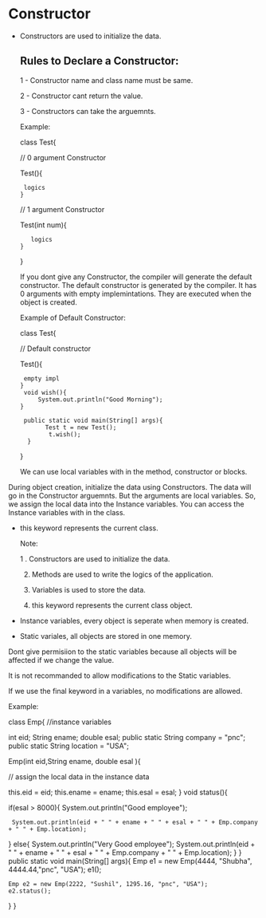# Constructor

 - Constructors are used to initialize the data.

   ## Rules to Declare a Constructor:

   1 - Constructor name and class name must be same.

   2 - Constructor cant return the value.

   3 - Constructors can take the arguemnts.


   Example:

   class Test{

      // 0 argument Constructor

      Test(){

        logics
       }

      // 1 argument Constructor

      Test(int num){

          logics
       }
   }

   If you dont give any Constructor, the compiler will generate the default constructor. The default constructor is generated by the compiler. It has 0 arguments with empty implemintations. They are executed when the object is created.

   Example of Default Constructor:

   class Test{

      // Default constructor

      Test(){

        empty impl
       }
        void wish(){
            System.out.println("Good Morning");
       }

        public static void main(String[] args){
              Test t = new Test();
               t.wish();
         }
   }

   We can use local variables with in the method, constructor or blocks.

During object creation, initialize the data using Constructors. The data will go in the Constructor arguemnts. But the arguments are local variables. So, we assign the local data into the Instance variables. You can access the Instance variables with in the class.


- this keyword represents the current class.



  Note:

  1 . Constructors are used to initialize the data.

  2. Methods are used to write the logics of the application.
 
  3. Variables is used to store the data.
 
  4. this keyword represents the current class object.
 

- Instance variables, every object is seperate when memory is created.

- Static variales, all objects are stored in one memory.


Dont give permisiion to the static variables because all objects will be affected if we change the value.

It is not recommanded to allow modifications to the Static variables.

If we use the final keyword in a variables, no modifications are allowed.



Example:
   
class Emp{
//instance variables

int eid;
String ename;
double esal;
public static String company = "pnc";
public static String location = "USA";

Emp(int eid,String ename, double esal ){

 // assign the local data in the instance data

 this.eid = eid;
 this.ename = ename;
 this.esal = esal;
}
 void status(){

   if(esal > 8000){
     System.out.println("Good employee");
    
     System.out.println(eid + " " + ename + " " + esal + " " + Emp.company + " " + Emp.location);
    
   }
   else{
    System.out.println("Very Good employee");
    System.out.println(eid + " " + ename + " " + esal + " " + Emp.company + " " + Emp.location);
   }
  }
  public static void main(String[] args){
    Emp e1 = new Emp(4444, "Shubha", 4444.44,"pnc", "USA");
    e1();

    Emp e2 = new Emp(2222, "Sushil", 1295.16, "pnc", "USA");
    e2.status();
  }
 } 

   

